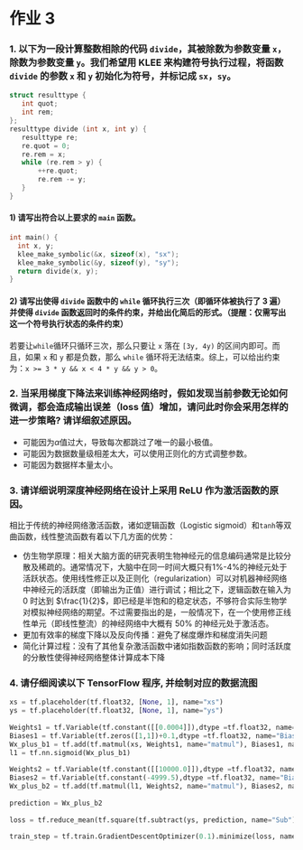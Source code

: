 # 作业 3

### 1. 以下为一段计算整数相除的代码 `divide`，其被除数为参数变量 `x`，除数为参数变量 `y`。我们希望用 KLEE 来构建符号执行过程，将函数 `divide` 的参数 `x` 和 `y` 初始化为符号，并标记成 `sx`，`sy`。

```C
struct resulttype {
   int quot;
   int rem;
};
resulttype divide (int x, int y) {
   resulttype re;
   re.quot = 0;
   re.rem = x;
   while (re.rem > y) {
       ++re.quot;
       re.rem -= y; 
   }
}
```
    
#### 1) 请写出符合以上要求的 `main` 函数。

```C
int main() {
  int x, y;
  klee_make_symbolic(&x, sizeof(x), "sx"); 
  klee_make_symbolic(&y, sizeof(y), "sy");
  return divide(x, y);
}
```

#### 2) 请写出使得 `divide` 函数中的 `while` 循环执行三次（即循环体被执行了 3 遍） 并使得 `divide` 函数返回时的条件约束，并给出化简后的形式。（提醒：仅需写出这一个符号执行状态的条件约束）
    
若要让`while`循环只循环三次，那么只要让 `x` 落在 `[3y, 4y)` 的区间内即可。而且，如果 `x` 和 `y` 都是负数，那么 `while` 循环将无法结束。综上，可以给出约束为：`x >= 3 * y && x < 4 * y && y > 0`。

### 2. 当采用梯度下降法来训练神经网络时，假如发现当前参数无论如何微调，都会造成输出误差（loss 值）增加，请问此时你会采用怎样的进一步策略? 请详细叙述原因。

* 可能因为$\alpha$值过大，导致每次都跳过了唯一的最小极值。
* 可能因为数据数量级相差太大，可以使用正则化的方式调整参数。
* 可能因为数据样本量太小。

### 3. 请详细说明深度神经网络在设计上采用 ReLU 作为激活函数的原因。

相比于传统的神经网络激活函数，诸如逻辑函数（Logistic sigmoid）和`tanh`等双曲函数，线性整流函数有着以下几方面的优势：

* 仿生物学原理：相关大脑方面的研究表明生物神经元的信息编码通常是比较分散及稀疏的。通常情况下，大脑中在同一时间大概只有1%-4%的神经元处于活跃状态。使用线性修正以及正则化（regularization）可以对机器神经网络中神经元的活跃度（即输出为正值）进行调试；相比之下，逻辑函数在输入为 0 时达到 $\frac{1}{2}$，即已经是半饱和的稳定状态，不够符合实际生物学对模拟神经网络的期望。不过需要指出的是，一般情况下，在一个使用修正线性单元（即线性整流）的神经网络中大概有 50% 的神经元处于激活态。
* 更加有效率的梯度下降以及反向传播：避免了梯度爆炸和梯度消失问题
* 简化计算过程：没有了其他复杂激活函数中诸如指数函数的影响；同时活跃度的分散性使得神经网络整体计算成本下降


### 4. 请仔细阅读以下 TensorFlow 程序, 并绘制对应的数据流图

```Python
xs = tf.placeholder(tf.float32, [None, 1], name="xs") 
ys = tf.placeholder(tf.float32, [None, 1], name="ys")
    
Weights1 = tf.Variable(tf.constant([[0.0004]]),dtype =tf.float32, name="Weights1")
Biases1 = tf.Variable(tf.zeros([1,1])+0.1,dtype =tf.float32, name="Biases1") 
Wx_plus_b1 = tf.add(tf.matmul(xs, Weights1, name="matmul"), Biases1, name="add")
l1 = tf.nn.sigmoid(Wx_plus_b1)
    
Weights2 = tf.Variable(tf.constant([[10000.0]]),dtype =tf.float32, name="Weights2")
Biases2 = tf.Variable(tf.constant(-4999.5),dtype =tf.float32, name="Biases2")
Wx_plus_b2 = tf.add(tf.matmul(l1, Weights2, name="matmul"), Biases2, name="add")
    
prediction = Wx_plus_b2
    
loss = tf.reduce_mean(tf.square(tf.subtract(ys, prediction, name="Sub"), name="Square"), name="ReduceMean")
    
train_step = tf.train.GradientDescentOptimizer(0.1).minimize(loss, name="minimize")
```


